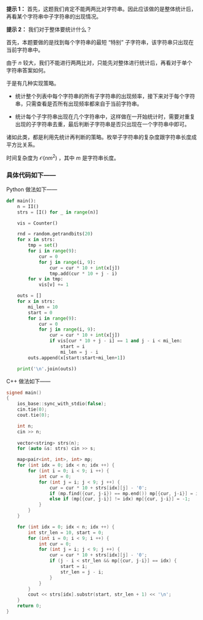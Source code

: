 **提示 1：** 首先，这题我们肯定不能两两比对字符串。因此应该做的是整体统计后，再看某个字符串中子字符串的出现情况。

**提示 2：** 我们对于整体要统计什么？

首先，本题要做的是找到每个字符串的最短 “特别” 子字符串，该字符串只出现在当前字符串中。

由于 $n$ 较大，我们不能进行两两比对，只能先对整体进行统计后，再看对于单个字符串答案如何。

于是有几种实现策略。

- 统计整个列表中每个字符串的所有子字符串的出现频率，接下来对于每个字符串，只需查看是否所有出现频率都来自于当前字符串。

- 统计每个子字符串出现在几个字符串中，这样做在一开始统计时，需要对重复出现的子字符串去重，最后判断子字符串是否只出现在一个字符串中即可。

诸如此类，都是利用先统计再判断的策略。枚举子字符串的复杂度跟字符串长度成平方比关系。

时间复杂度为 $\mathcal{O}(nm^2)$ ，其中 $m$ 是字符串长度。

### 具体代码如下——

Python 做法如下——

```Python []
def main():
    n = II()
    strs = [I() for _ in range(n)]

    vis = Counter()

    rnd = random.getrandbits(20)
    for x in strs:
        tmp = set()
        for i in range(9):
            cur = 0
            for j in range(i, 9):
                cur = cur * 10 + int(x[j])
                tmp.add(cur * 10 + j - i)
        for v in tmp:
            vis[v] += 1

    outs = []
    for x in strs:
        mi_len = 10
        start = 0
        for i in range(9):
            cur = 0
            for j in range(i, 9):
                cur = cur * 10 + int(x[j])
                if vis[cur * 10 + j - i] == 1 and j - i < mi_len:
                    start = i
                    mi_len = j - i
        outs.append(x[start:start+mi_len+1])

    print('\n'.join(outs))
```

C++ 做法如下——

```cpp []
signed main()
{
    ios_base::sync_with_stdio(false);
    cin.tie(0);
    cout.tie(0);

    int n;
    cin >> n;
    
    vector<string> strs(n);
    for (auto &s: strs) cin >> s;

    map<pair<int, int>, int> mp;
    for (int idx = 0; idx < n; idx ++) {
        for (int i = 0; i < 9; i ++) {
            int cur = 0;
            for (int j = i; j < 9; j ++) {
                cur = cur * 10 + strs[idx][j] - '0';
                if (mp.find({cur, j-i}) == mp.end()) mp[{cur, j-i}] = idx;
                else if (mp[{cur, j-i}] != idx) mp[{cur, j-i}] = -1;
            }
        }
    }

    for (int idx = 0; idx < n; idx ++) {
        int str_len = 10, start = 0;
        for (int i = 0; i < 9; i ++) {
            int cur = 0;
            for (int j = i; j < 9; j ++) {
                cur = cur * 10 + strs[idx][j] - '0';
                if (j - i < str_len && mp[{cur, j-i}] == idx) {
                    start = i;
                    str_len = j - i;
                }
            }
        }
        cout << strs[idx].substr(start, str_len + 1) << '\n';
    }
    return 0;
}
```
